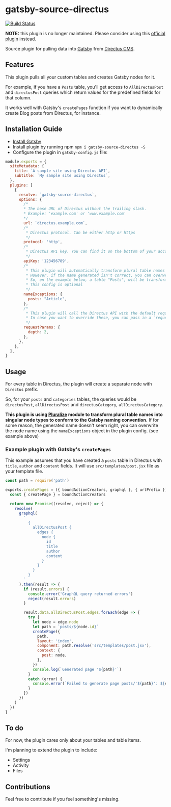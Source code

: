# gatsby-source-directus
[![Build Status](https://travis-ci.org/iKonrad/gatsby-source-directus.svg?branch=master)](https://travis-ci.org/iKonrad/gatsby-source-directus)

**NOTE:** this plugin is no longer maintained. Please consider using this [official plugin](https://github.com/directus/gatsby-source) instead.

Source plugin for pulling data into [Gatsby](https://github.com/gatsbyjs) from
[Directus CMS](https://getdirectus.com/).


## Features

This plugin pulls all your custom tables and creates Gatsby nodes for it.

For example, if you have a `Posts` table, you'll get access to `AllDirectusPost` and `directusPost` queries which return values for the predefined fields for that column.

It works well with Gatsby's `createPages` function if you want to dynamically create Blog posts from Directus, for instance.

## Installation Guide

- [Install Gatsby](https://www.gatsbyjs.org/docs/)
- Install plugin by running npm `npm i gatsby-source-directus -S`
- Configure the plugin in `gatsby-config.js` file:

```javascript
module.exports = {
  siteMetadata: {
    title: `A sample site using Directus API`,
    subtitle: `My sample site using Directus`,
  },
  plugins: [
    {
      resolve: `gatsby-source-directus`,
      options: {
        /*
        * The base URL of Directus without the trailing slash. 
        * Example: 'example.com' or 'www.example.com'
        */
        url: `directus.example.com`,
        /*
         * Directus protocol. Can be either http or https
         */
        protocol: 'http',
        /*
         * Directus API key. You can find it on the bottom of your account settings page.
         */
        apiKey: '123456789',   
        /*
         * This plugin will automatically transform plural table names into their singular counterparts.
         * However, if the name generated isn't correct, you can overwrite it by setting the `nameExceptions` object.
         * So, on the example below, a table "Posts", will be transformed to "Article" node type.
         * This config is optional
         */
        nameExceptions: {
          posts: "Article",
        },
        /*
         * This plugin will call the Directus API with the default request parameters.
         * In case you want to override these, you can pass in a `requestParams` object.
         */
        requestParams: {
          depth: 2,
        },
      },
    },
  ],
}
```

## Usage

For every table in Directus, the plugin will create a separate node with `Directus` prefix.

So, for your `posts` and `categories` tables, the queries would be `directusPost`, `allDirectusPost` and `directusCategory`, `allDirectusCategory`.

**This plugin is using [Pluralize](https://github.com/blakeembrey/pluralize) module to transform plural table names into singular node types to conform to the Gatsby naming convention.**
If for some reason, the generated name doesn't seem right, you can overwrite the node name using the `nameExceptions` object in the plugin config. (see example above)

### Example plugin with Gatsby's `createPages`
This example assumes that you have created a `posts` table in Directus with `title`, `author` and `content` fields.
It will use `src/templates/post.jsx` file as your template file.

```javascript
const path = require('path')

exports.createPages = ({ boundActionCreators, graphql }, { urlPrefix }) => {
  const { createPage } = boundActionCreators

  return new Promise((resolve, reject) => {
    resolve(
      graphql(
        `
          {
            allDirectusPost {
              edges {
                node {
                  id
                  title
                  author
                  content
                }
              }
            }
          }
        `
      ).then(result => {
        if (result.errors) {
          console.error('GraphQL query returned errors')
          reject(result.errors)
        }

        result.data.allDirectusPost.edges.forEach(edge => {
          try {
            let node = edge.node
            let path = `posts/${node.id}`
            createPage({
              path,
              layout: 'index',
              component: path.resolve('src/templates/post.jsx'),
              context: {
                post: node,
              },
            })
            console.log(`Generated page '${path}'`)
          }
          catch (error) {
            console.error(`Failed to generate page posts/'${path}': ${error}`)
          }
        })
      })
    )
  })
}
```

## To do

For now, the plugin cares only about your tables and table items.

I'm planning to extend the plugin to include:
- Settings
- Activity
- Files

## Contributions

Feel free to contribute if you feel something's missing. 
